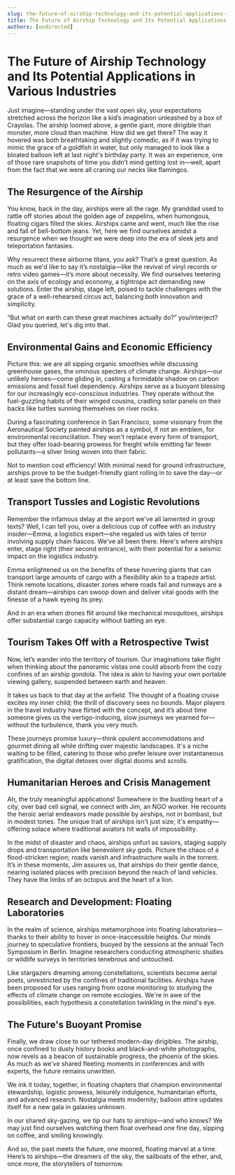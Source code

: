 ```yaml
---
slug: the-future-of-airship-technology-and-its-potential-applications-in-various-industries
title: The Future of Airship Technology and Its Potential Applications in Various Industries
authors: [undirected]
---
```



# The Future of Airship Technology and Its Potential Applications in Various Industries

Just imagine—standing under the vast open sky, your expectations stretched across the horizon like a kid’s imagination unleashed by a box of Crayolas. The airship loomed above, a gentle giant, more dirigible than monster, more cloud than machine. How did we get there? The way it hovered was both breathtaking and slightly comedic, as if it was trying to mimic the grace of a goldfish in water, but only managed to look like a bloated balloon left at last night's birthday party. It was an experience, one of those rare snapshots of time you didn’t mind getting lost in—well, apart from the fact that we were all craning our necks like flamingos.

## The Resurgence of the Airship

You know, back in the day, airships were all the rage. My granddad used to rattle off stories about the golden age of zeppelins, when humongous, floating cigars filled the skies. Airships came and went, much like the rise and fall of bell-bottom jeans. Yet, here we find ourselves amidst a resurgence when we thought we were deep into the era of sleek jets and teleportation fantasies.

Why resurrect these airborne titans, you ask? That’s a great question. As much as we'd like to say it’s nostalgia—like the revival of vinyl records or retro video games—it’s more about necessity. We find ourselves teetering on the axis of ecology and economy, a tightrope act demanding new solutions. Enter the airship, stage left, poised to tackle challenges with the grace of a well-rehearsed circus act, balancing both innovation and simplicity.

“But what on earth can these great machines actually do?” you/interject? Glad you queried, let's dig into that.

## Environmental Gains and Economic Efficiency

Picture this: we are all sipping organic smoothies while discussing greenhouse gases, the ominous specters of climate change. Airships—our unlikely heroes—come gliding in, casting a formidable shadow on carbon emissions and fossil fuel dependency. Airships serve as a buoyant blessing for our increasingly eco-conscious industries. They operate without the fuel-guzzling habits of their winged cousins, cradling solar panels on their backs like turtles sunning themselves on river rocks.

During a fascinating conference in San Francisco, some visionary from the Aeronautical Society painted airships as a symbol, if not an emblem, for environmental reconciliation. They won't replace every form of transport, but they offer load-bearing prowess for freight while emitting far fewer pollutants—a silver lining woven into their fabric.

Not to mention cost efficiency! With minimal need for ground infrastructure, airships prove to be the budget-friendly giant rolling in to save the day—or at least save the bottom line.

## Transport Tussles and Logistic Revolutions

Remember the infamous delay at the airport we've all lamented in group texts? Well, I can tell you, over a delicious cup of coffee with an industry insider—Emma, a logistics expert—she regaled us with tales of terror involving supply chain fiascos. We've all been there. Here's where airships enter, stage right (their second entrance), with their potential for a seismic impact on the logistics industry.

Emma enlightened us on the benefits of these hovering giants that can transport large amounts of cargo with a flexibility akin to a trapeze artist. Think remote locations, disaster zones where roads fail and runways are a distant dream—airships can swoop down and deliver vital goods with the finesse of a hawk eyeing its prey.

And in an era when drones flit around like mechanical mosquitoes, airships offer substantial cargo capacity without batting an eye. 

## Tourism Takes Off with a Retrospective Twist

Now, let’s wander into the territory of tourism. Our imaginations take flight when thinking about the panoramic vistas one could absorb from the cozy confines of an airship gondola. The idea is akin to having your own portable viewing gallery, suspended between earth and heaven. 

It takes us back to that day at the airfield. The thought of a floating cruise excites my inner child; the thrill of discovery sees no bounds. Major players in the travel industry have flirted with the concept, and it’s about time someone gives us the vertigo-inducing, slow journeys we yearned for—without the turbulence, thank you very much.

These journeys promise luxury—think opulent accommodations and gourmet dining all while drifting over majestic landscapes. It's a niche waiting to be filled, catering to those who prefer leisure over instantaneous gratification, the digital detoxes over digital dooms and scrolls.

## Humanitarian Heroes and Crisis Management

Ah, the truly meaningful applications! Somewhere in the bustling heart of a city, over bad cell signal, we connect with Jim, an NGO worker. He recounts the heroic aerial endeavors made possible by airships, not in bombast, but in modest tones. The unique trait of airships isn't just size; it's empathy—offering solace where traditional aviators hit walls of impossibility.

In the midst of disaster and chaos, airships unfurl as saviors, staging supply drops and transportation like benevolent sky gods. Picture the chaos of a flood-stricken region; roads vanish and infrastructure wails in the torrent. It’s in these moments, Jim assures us, that airships do their gentle dance, nearing isolated places with precision beyond the reach of land vehicles. They have the limbs of an octopus and the heart of a lion.

## Research and Development: Floating Laboratories

In the realm of science, airships metamorphose into floating laboratories—thanks to their ability to hover in once-inaccessible heights. Our minds journey to speculative frontiers, buoyed by the sessions at the annual Tech Symposium in Berlin. Imagine researchers conducting atmospheric studies or wildlife surveys in territories tenebrous and untouched.

Like stargazers dreaming among constellations, scientists become aerial poets, unrestricted by the confines of traditional facilities. Airships have been proposed for uses ranging from ozone monitoring to studying the effects of climate change on remote ecologies. We're in awe of the possibilities, each hypothesis a constellation twinkling in the mind's eye.

## The Future's Buoyant Promise

Finally, we draw close to our tethered modern-day dirigibles. The airship, once confined to dusty history books and black-and-white photographs, now revels as a beacon of sustainable progress, the phoenix of the skies. As much as we've shared fleeting moments in conferences and with experts, the future remains unwritten.

We ink it today, together, in floating chapters that champion environmental stewardship, logistic prowess, leisurely indulgence, humanitarian efforts, and advanced research. Nostalgia meets modernity; balloon attire updates itself for a new gala in galaxies unknown.

In our shared sky-gazing, we tip our hats to airships—and who knows? We may just find ourselves watching them float overhead one fine day, sipping on coffee, and smiling knowingly.

And so, the past meets the future, one moored, floating marvel at a time. Here’s to airships—the dreamers of the sky, the sailboats of the ether, and, once more, the storytellers of tomorrow.